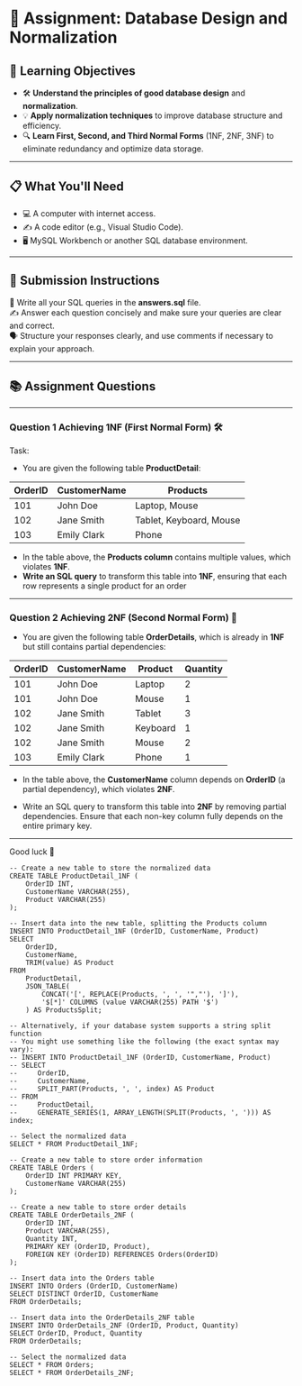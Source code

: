 # 📝 Assignment: Database Design and Normalization

## 🎯 **Learning Objectives**
* 🛠️ **Understand the principles of good database design** and **normalization**.
* 💡 **Apply normalization techniques** to improve database structure and efficiency.
* 🔍 **Learn First, Second, and Third Normal Forms** (1NF, 2NF, 3NF) to eliminate redundancy and optimize data storage.

---

## 📋 **What You'll Need**
* 💻 A computer with internet access.
* ✍️ A code editor (e.g., Visual Studio Code).
* 🖥️ MySQL Workbench or another SQL database environment.

---


## 📝 Submission Instructions  
📂 Write all your SQL queries in the **answers.sql** file.  
✍️ Answer each question concisely and make sure your queries are clear and correct.  
🗣️ Structure your responses clearly, and use comments if necessary to explain your approach.

--- 

## 📚 Assignment Questions

---

### Question 1 Achieving 1NF (First Normal Form) 🛠️
Task:
- You are given the following table **ProductDetail**:

| OrderID | CustomerName  | Products                        |
|---------|---------------|---------------------------------|
| 101     | John Doe      | Laptop, Mouse                   |
| 102     | Jane Smith    | Tablet, Keyboard, Mouse         |
| 103     | Emily Clark   | Phone                           |


- In the table above, the **Products column** contains multiple values, which violates **1NF**.
- **Write an SQL query** to transform this table into **1NF**, ensuring that each row represents a single product for an order

--- 

### Question 2 Achieving 2NF (Second Normal Form) 🧩

- You are given the following table **OrderDetails**, which is already in **1NF** but still contains partial dependencies:

| OrderID | CustomerName  | Product      | Quantity |
|---------|---------------|--------------|----------|
| 101     | John Doe      | Laptop       | 2        |
| 101     | John Doe      | Mouse        | 1        |
| 102     | Jane Smith    | Tablet       | 3        |
| 102     | Jane Smith    | Keyboard     | 1        |
| 102     | Jane Smith    | Mouse        | 2        |
| 103     | Emily Clark   | Phone        | 1        |

- In the table above, the **CustomerName** column depends on **OrderID** (a partial dependency), which violates **2NF**. 

- Write an SQL query to transform this table into **2NF** by removing partial dependencies. Ensure that each non-key column fully depends on the entire primary key.

---
Good luck 🚀



```
-- Create a new table to store the normalized data
CREATE TABLE ProductDetail_1NF (
    OrderID INT,
    CustomerName VARCHAR(255),
    Product VARCHAR(255)
);

-- Insert data into the new table, splitting the Products column
INSERT INTO ProductDetail_1NF (OrderID, CustomerName, Product)
SELECT 
    OrderID,
    CustomerName,
    TRIM(value) AS Product
FROM 
    ProductDetail,
    JSON_TABLE(
        CONCAT('[', REPLACE(Products, ', ', '","'), ']'),
        '$[*]' COLUMNS (value VARCHAR(255) PATH '$')
    ) AS ProductsSplit;

-- Alternatively, if your database system supports a string split function
-- You might use something like the following (the exact syntax may vary):
-- INSERT INTO ProductDetail_1NF (OrderID, CustomerName, Product)
-- SELECT 
--     OrderID,
--     CustomerName,
--     SPLIT_PART(Products, ', ', index) AS Product
-- FROM 
--     ProductDetail,
--     GENERATE_SERIES(1, ARRAY_LENGTH(SPLIT(Products, ', '))) AS index;

-- Select the normalized data
SELECT * FROM ProductDetail_1NF;
```


```
-- Create a new table to store order information
CREATE TABLE Orders (
    OrderID INT PRIMARY KEY,
    CustomerName VARCHAR(255)
);

-- Create a new table to store order details
CREATE TABLE OrderDetails_2NF (
    OrderID INT,
    Product VARCHAR(255),
    Quantity INT,
    PRIMARY KEY (OrderID, Product),
    FOREIGN KEY (OrderID) REFERENCES Orders(OrderID)
);

-- Insert data into the Orders table
INSERT INTO Orders (OrderID, CustomerName)
SELECT DISTINCT OrderID, CustomerName
FROM OrderDetails;

-- Insert data into the OrderDetails_2NF table
INSERT INTO OrderDetails_2NF (OrderID, Product, Quantity)
SELECT OrderID, Product, Quantity
FROM OrderDetails;

-- Select the normalized data
SELECT * FROM Orders;
SELECT * FROM OrderDetails_2NF;
```

